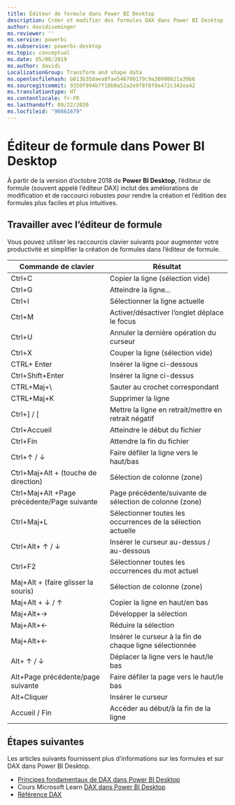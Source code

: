 ```yaml
---
title: Éditeur de formule dans Power BI Desktop
description: Créer et modifier des formules DAX dans Power BI Desktop
author: davidiseminger
ms.reviewer: ''
ms.service: powerbi
ms.subservice: powerbi-desktop
ms.topic: conceptual
ms.date: 05/08/2019
ms.author: davidi
LocalizationGroup: Transform and shape data
ms.openlocfilehash: b813b35daea8fae546780179c9a30998621a39b6
ms.sourcegitcommit: 9350f994b7f18b0a52a2e9f8f8f8e472c342ea42
ms.translationtype: HT
ms.contentlocale: fr-FR
ms.lasthandoff: 09/22/2020
ms.locfileid: "90861679"
---
```

# <a name="formula-editor-in-power-bi-desktop"></a>Éditeur de formule dans Power BI Desktop

À partir de la version d’octobre 2018 de **Power BI Desktop**, l’éditeur de formule (souvent appelé l’éditeur DAX) inclut des améliorations de modification et de raccourci robustes pour rendre la création et l’édition des formules plus faciles et plus intuitives. 

## <a name="using-the-formula-editor"></a>Travailler avec l’éditeur de formule

Vous pouvez utiliser les raccourcis clavier suivants pour augmenter votre productivité et simplifier la création de formules dans l’éditeur de formule.


|Commande de clavier  |Résultat  |
|---------|---------|
|Ctrl+C  | Copier la ligne (sélection vide) |
|Ctrl+G  |Atteindre la ligne... |
|Ctrl+I  |Sélectionner la ligne actuelle  |
|Ctrl+M  |Activer/désactiver l’onglet déplace le focus |
|Ctrl+U  |Annuler la dernière opération du curseur  |
|Ctrl+X   | Couper la ligne (sélection vide) |
|CTRL+ Enter  |Insérer la ligne ci-dessous  |
|Ctrl+Shift+Enter  |Insérer la ligne ci-dessus  |
|CTRL+Maj+\  |Sauter au crochet correspondant  |
|CTRL+Maj+K  |Supprimer la ligne  |
|Ctrl+] / [  |Mettre la ligne en retrait/mettre en retrait négatif  |
|Ctrl+Accueil  |Atteindre le début du fichier  |
|Ctrl+Fin  |Attendre la fin du fichier  |
|Ctrl+↑ / ↓   |Faire défiler la ligne vers le haut/bas  |
|Ctrl+Maj+Alt + (touche de direction)  |Sélection de colonne (zone)  |
|Ctrl+Maj+Alt +Page précédente/Page suivante  |Page précédente/suivante de sélection de colonne (zone) |
|Ctrl+Maj+L  |Sélectionner toutes les occurrences de la sélection actuelle |
|Ctrl+Alt+ ↑ / ↓  |Insérer le curseur au-dessus / au-dessous  |
|Ctrl+F2  |Sélectionner toutes les occurrences du mot actuel | 
|Maj+Alt + (faire glisser la souris) |Sélection de colonne (zone)  |
|Maj+Alt + ↓ / ↑  |Copier la ligne en haut/en bas  |
|Maj+Alt+→  |Développer la sélection  |
|Maj+Alt+←  |Réduire la sélection |
|Maj+Alt+←  |Insérer le curseur à la fin de chaque ligne sélectionnée |
|Alt+ ↑ / ↓  | Déplacer la ligne vers le haut/le bas |
|Alt+Page précédente/page suivante  |Faire défiler la page vers le haut/le bas  |
|Alt+Cliquer  |Insérer le curseur  |
|Accueil / Fin  |Accéder au début/à la fin de la ligne  |

## <a name="next-steps"></a>Étapes suivantes

Les articles suivants fournissent plus d’informations sur les formules et sur DAX dans Power BI Desktop.

* [Principes fondamentaux de DAX dans Power BI Desktop](desktop-quickstart-learn-dax-basics.md)
* Cours Microsoft Learn [DAX dans Power BI Desktop](/learn/paths/dax-power-bi/)
* [Référence DAX](/dax/)